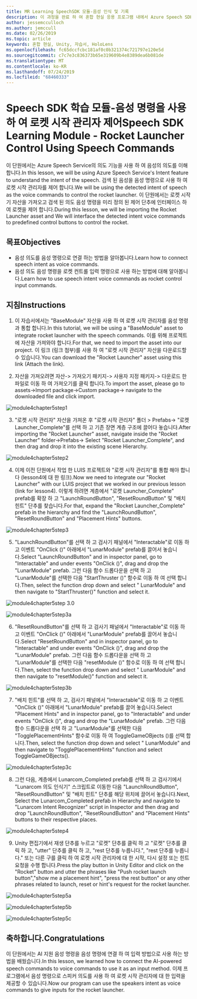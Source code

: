 ```yaml
---
title: MR Learning SpeechSDK 모듈-음성 인식 및 기록
description: 이 과정을 완료 하 여 혼합 현실 응용 프로그램 내에서 Azure Speech SDK를 구현 하는 방법을 알아보세요.
author: jessemcculloch
ms.author: jemccull
ms.date: 02/26/2019
ms.topic: article
keywords: 혼합 현실, Unity, 자습서, HoloLens
ms.openlocfilehash: fc65dccfcbc181af0c0b321374c721797e120e5d
ms.sourcegitcommit: c7c7e3c836373b65e319609b4e8389dea6b081de
ms.translationtype: MT
ms.contentlocale: ko-KR
ms.lasthandoff: 07/24/2019
ms.locfileid: "68460333"
---
```

# <a name="speech-sdk-learning-module---rocket-launcher-control-using-speech-commands"></a><span data-ttu-id="3eae4-104">Speech SDK 학습 모듈-음성 명령을 사용 하 여 로켓 시작 관리자 제어</span><span class="sxs-lookup"><span data-stu-id="3eae4-104">Speech SDK Learning Module - Rocket Launcher Control Using Speech Commands</span></span>

<span data-ttu-id="3eae4-105">이 단원에서는 Azure Speech Service의 의도 기능을 사용 하 여 음성의 의도를 이해 합니다.</span><span class="sxs-lookup"><span data-stu-id="3eae4-105">In this lesson, we will be using Azure Speech Service's Intent feature to understand the intent of the speech.</span></span> <span data-ttu-id="3eae4-106">검색 된 음성을 음성 명령으로 사용 하 여 로켓 시작 관리자를 제어 합니다.</span><span class="sxs-lookup"><span data-stu-id="3eae4-106">We will be using the detected intent of speech as the voice commands to control the rocket launcher.</span></span> <span data-ttu-id="3eae4-107">이 단원에서는 로켓 시작 기 자산을 가져오고 검색 된 의도 음성 명령을 미리 정의 된 제어 단추에 인터페이스 하 여 로켓을 제어 합니다.</span><span class="sxs-lookup"><span data-stu-id="3eae4-107">During this lesson, we will be importing the Rocket Launcher asset and We will interface the detected intent voice commands to predefined control buttons to control the rocket.</span></span> 

## <a name="objectives"></a><span data-ttu-id="3eae4-108">목표</span><span class="sxs-lookup"><span data-stu-id="3eae4-108">Objectives</span></span>

- <span data-ttu-id="3eae4-109">음성 의도를 음성 명령으로 연결 하는 방법을 알아봅니다.</span><span class="sxs-lookup"><span data-stu-id="3eae4-109">Learn how to connect speech intent as voice commands.</span></span>
- <span data-ttu-id="3eae4-110">음성 의도 음성 명령을 로켓 컨트롤 입력 명령으로 사용 하는 방법에 대해 알아봅니다.</span><span class="sxs-lookup"><span data-stu-id="3eae4-110">Learn how to use speech intent voice commands as rocket control input commands.</span></span>

## <a name="instructions"></a><span data-ttu-id="3eae4-111">지침</span><span class="sxs-lookup"><span data-stu-id="3eae4-111">Instructions</span></span>
1. <span data-ttu-id="3eae4-112">이 자습서에서는 "BaseModule" 자산을 사용 하 여 로켓 시작 관리자를 음성 명령과 통합 합니다.</span><span class="sxs-lookup"><span data-stu-id="3eae4-112">In this tutorial, we will be using a "BaseModule" asset to integrate rocket launcher with the speech commands.</span></span> <span data-ttu-id="3eae4-113">이를 위해 프로젝트에 자산을 가져와야 합니다.</span><span class="sxs-lookup"><span data-stu-id="3eae4-113">For that, we need to import the asset into our project.</span></span> <span data-ttu-id="3eae4-114">이 링크 (링크 첨부)를 사용 하 여 "로켓 시작 관리자" 자산을 다운로드할 수 있습니다.</span><span class="sxs-lookup"><span data-stu-id="3eae4-114">You can download the "Rocket Launcher" asset using this link (Attach the link).</span></span> 

2. <span data-ttu-id="3eae4-115">자산을 가져오려면 자산-> 가져오기 패키지-> 사용자 지정 패키지-> 다운로드 한 파일로 이동 하 여 가져오기를 클릭 합니다.</span><span class="sxs-lookup"><span data-stu-id="3eae4-115">To import the asset, please go to assets->Import package->Custom package-> navigate to the downloaded file and click import.</span></span>

![module4chapter5step1](images/module4chapter5step1.PNG)

3. <span data-ttu-id="3eae4-117">"로켓 시작 관리자" 자산을 가져온 후 "로켓 시작 관리자" 폴더 > Prefabs-> "로켓 Launcher_Complete"를 선택 하 고 기존 장면 계층 구조에 끌어다 놓습니다.</span><span class="sxs-lookup"><span data-stu-id="3eae4-117">After importing the "Rocket Launcher" asset, navigate inside the "Rocket Launcher" folder->Prefabs-> Select "Rocket Launcher_Complete", and then drag and drop it into the existing scene Hierarchy.</span></span>

![module4chapter5step2](images/module4chapter5step2.PNG)

4. <span data-ttu-id="3eae4-119">이제 이전 단원에서 작업 한 LUIS 프로젝트와 "로켓 시작 관리자"를 통합 해야 합니다 (lesson4에 대 한 링크).</span><span class="sxs-lookup"><span data-stu-id="3eae4-119">Now we need to integrate our "Rocket Launcher" with our LUIS project that we worked in our previous lesson (link for lesson4).</span></span> <span data-ttu-id="3eae4-120">이렇게 하려면 계층에서 "로켓 Launcher_Complete" prefab를 확장 하 고 "LaunchRoundButton", "ResetRoundButton" 및 "배치 힌트" 단추를 찾습니다.</span><span class="sxs-lookup"><span data-stu-id="3eae4-120">For that, expand the "Rocket Launcher_Complete" prefab in the hierarchy and find the "LaunchRoundButton", "ResetRoundButton" and "Placement Hints" buttons.</span></span>

![module4chapter5step3](images/module4chapter5step3.PNG)

5. <span data-ttu-id="3eae4-122">"LaunchRoundButton"를 선택 하 고 검사기 패널에서 "Interactable"로 이동 하 고 이벤트 "OnClick ()" 아래에서 "LunarModule" prefab를 끌어서 놓습니다.</span><span class="sxs-lookup"><span data-stu-id="3eae4-122">Select "LaunchRoundButton" and in inspector panel, go to "Interactable" and under events "OnClick ()", drag and drop the "LunarModule" prefab.</span></span> <span data-ttu-id="3eae4-123">그런 다음 함수 드롭다운을 선택 하 고 "LunarModule"를 선택한 다음 "StartThruster ()" 함수로 이동 하 여 선택 합니다.</span><span class="sxs-lookup"><span data-stu-id="3eae4-123">Then, select the function drop down and select " LunarModule" and then navigate to "StartThruster()" function and select it.</span></span>

![module4chapter5step 3.0](images/module4chapter5step3.0.PNG)

![module4chapter5step3a](images/module4chapter5step3a.PNG)

6. <span data-ttu-id="3eae4-126">"ResetRoundButton"를 선택 하 고 검사기 패널에서 "Interactable"로 이동 하 고 이벤트 "OnClick ()" 아래에서 "LunarModule" prefab를 끌어서 놓습니다.</span><span class="sxs-lookup"><span data-stu-id="3eae4-126">Select "ResetRoundButton" and in inspector panel, go to "Interactable" and under events "OnClick ()", drag and drop the "LunarModule" prefab.</span></span> <span data-ttu-id="3eae4-127">그런 다음 함수 드롭다운을 선택 하 고 "LunarModule"를 선택한 다음 "resetModule ()" 함수로 이동 하 여 선택 합니다.</span><span class="sxs-lookup"><span data-stu-id="3eae4-127">Then, select the function drop down and select " LunarModule" and then navigate to "resetModule()" function and select it.</span></span>

![module4chapter5step3b](images/module4chapter5step3b.PNG)

7. <span data-ttu-id="3eae4-129">"배치 힌트"를 선택 하 고, 검사기 패널에서 "Interactable"로 이동 하 고 이벤트 "OnClick ()" 아래에서 "LunarModule" prefab를 끌어 놓습니다.</span><span class="sxs-lookup"><span data-stu-id="3eae4-129">Select "Placement Hints" and in inspector panel, go to "Interactable" and under events "OnClick ()", drag and drop the "LunarModule" prefab.</span></span> <span data-ttu-id="3eae4-130">그런 다음 함수 드롭다운을 선택 하 고 "LunarModule"를 선택한 다음 "TogglePlacementHints" 함수로 이동 하 여 ToggleGameOBjects ()를 선택 합니다.</span><span class="sxs-lookup"><span data-stu-id="3eae4-130">Then, select the function drop down and select " LunarModule" and then navigate to "TogglePlacementHints" function and select ToggleGameOBjects().</span></span>

![module4chapter5step3c](images/module4chapter5step3c.PNG)

8.  <span data-ttu-id="3eae4-132">그런 다음, 계층에서 Lunarcom_Completed prefab를 선택 하 고 검사기에서 "Lunarcom 의도 인식기" 스크립트로 이동한 다음 "LaunchRoundButton", "ResetRoundButton" 및 "배치 힌트" 단추를 해당 위치에 끌어서 놓습니다.</span><span class="sxs-lookup"><span data-stu-id="3eae4-132">Next, Select the Lunarcom_Completed prefab in Hierarchy and navigate to "Lunarcom Intent Recognizer" script in Inspector and then drag and drop  "LaunchRoundButton", "ResetRoundButton" and "Placement Hints" buttons to their respective places.</span></span>

![module4chapter5step4](images/module4chapter5step4.PNG)

9. <span data-ttu-id="3eae4-134">Unity 편집기에서 재생 단추를 누르고 "로켓" 단추를 클릭 하 고 "로켓" 단추를 클릭 하 고, "utter" 단추를 클릭 하 고, "rest 단추를 누릅니다.", "rest 단추를 누릅니다." 또는 다른 구를 클릭 하 여 로켓 시작 관리자에 대 한 시작, 다시 설정 또는 힌트 요청을 수행 합니다.</span><span class="sxs-lookup"><span data-stu-id="3eae4-134">Press the play button in Unity Editor and click on the "Rocket" button and utter the phrases like "Push rocket launch button","show me a placement hint", "press the rest button" or any other phrases related to launch, reset or hint's request for the rocket launcher.</span></span>

![module4chapter5step5a](images/module4chapter5step5a.PNG)

![module4chapter5step5b](images/module4chapter5step5b.PNG)

![module4chapter5step5c](images/module4chapter5step5c.PNG)

## <a name="congratulations"></a><span data-ttu-id="3eae4-138">축하합니다.</span><span class="sxs-lookup"><span data-stu-id="3eae4-138">Congratulations</span></span>

<span data-ttu-id="3eae4-139">이 단원에서는 AI 지원 음성 명령을 음성 명령에 연결 하 여 입력 방법으로 사용 하는 방법을 배웠습니다.</span><span class="sxs-lookup"><span data-stu-id="3eae4-139">In this lesson, we learned how to connect the AI-powered speech commands to voice commands to use it as an input method.</span></span> <span data-ttu-id="3eae4-140">이제 프로그램에서 음성 명령으로 스피커 의도를 사용 하 여 로켓 시작 관리자에 대 한 입력을 제공할 수 있습니다.</span><span class="sxs-lookup"><span data-stu-id="3eae4-140">Now our program can use the speakers intent as voice commands to give inputs for the rocket launcher.</span></span>

